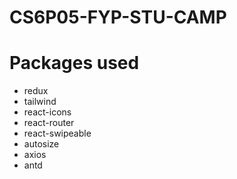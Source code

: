 # CS6P05-FYP-STU-CAMP

# Packages used
* redux
* tailwind
* react-icons
* react-router
* react-swipeable
* autosize
* axios
* antd